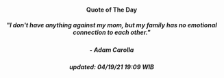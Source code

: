 <h4 align="center">Quote of The Day</h4>
<h5 align="center"><i>"I don't have anything against my mom, but my family has no emotional connection to each other."</i></h5>
<h5 align="center">- Adam Carolla</h5>


<h5 align="center"><i>updated:  04/19/21 19:09 WIB</i></h5>
